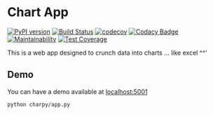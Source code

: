 # Chart App

[![PyPI version](https://badge.fury.io/py/charpy.svg)](https://badge.fury.io/py/charpy)
[![Build Status](https://travis-ci.org/Sylhare/charpy.svg?branch=master)](https://travis-ci.org/Sylhare/charpy)
[![codecov](https://codecov.io/gh/Sylhare/charpy/branch/master/graph/badge.svg)](https://codecov.io/gh/Sylhare/charpy)
[![Codacy Badge](https://api.codacy.com/project/badge/Grade/7ecd2366da08459aa8c7af9c489dc65c)](https://www.codacy.com/app/Sylhare/charpy?utm_source=github.com&amp;utm_medium=referral&amp;utm_content=Sylhare/charpy&amp;utm_campaign=Badge_Grade)
[![Maintainability](https://api.codeclimate.com/v1/badges/ad17a7f76d6421c83b61/maintainability)](https://codeclimate.com/github/Sylhare/charpy/maintainability)
[![Test Coverage](https://api.codeclimate.com/v1/badges/ad17a7f76d6421c83b61/test_coverage)](https://codeclimate.com/github/Sylhare/charpy/test_coverage)

This is a web app designed to crunch data into charts ... like excel ^^'

## Demo

You can have a demo available at [localhost:5001](http://127.0.0.1:5001/)

```bash
python charpy/app.py
```
